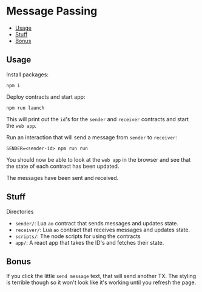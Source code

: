 # Message Passing

<!-- toc -->

- [Usage](#usage)
- [Stuff](#stuff)
- [Bonus](#bonus)

<!-- tocstop -->

## Usage

Install packages:

`npm i`

Deploy contracts and start app:

`npm run launch`

This will print out the `id`'s for the `sender` and `receiver` contracts and start the `web app`.

Run an interaction that will send a message from `sender` to `receiver`:

`SENDER=<sender-id> npm run run`

You should now be able to look at the `web app` in the browser and see that the state of each contract has been updated.

The messages have been sent and received.

## Stuff

Directories

- `sender/`: Lua `ao` contract that sends messages and updates state.
- `receiver/`: Lua `ao` contract that receives messages and updates state.
- `scripts/`: The node scripts for using the contracts
- `app/`: A react app that takes the ID's and fetches their state.

## Bonus

If you click the little `send message` text, that will send another TX.  The styling is terrible though so it won't look like it's working until you refresh the page.